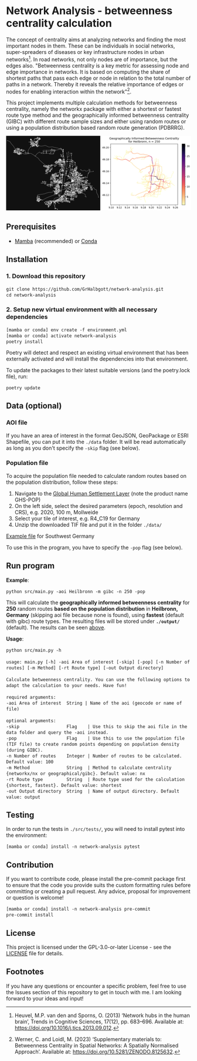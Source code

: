 # Network Analysis - betweenness centrality calculation

The concept of centrality aims at analyzing networks and finding the most important nodes in them. These can be individuals in social networks, super-spreaders of diseases or key infrastructure nodes in urban networks[^1]. In road networks, not only nodes are of importance, but the edges also. "Betweenness centrality is a key metric for assessing node and edge importance in networks. It is based on computing the share of shortest paths that pass each edge or node in relation to the total number of paths in a network. Thereby it reveals the relative importance of edges or nodes for enabling interaction within the network"[^2].

This project implements multiple calculation methods for betweenness centrality, namely the networkx package with either a shortest or fastest route type method and the geographically informed betweenness centrality (GIBC) with different route sample sizes and either using random routes or using a population distribution based random route generation (PDBRRG).

![Example image with graph on the left and GIBC on the right](img/example.png)

## Prerequisites

- [Mamba](https://mamba.readthedocs.io/en/latest/index.html) (recommended) or [Conda](https://docs.conda.io/en/latest/)

## Installation

### 1. Download this repository

```shell
git clone https://github.com/GrHalbgott/network-analysis.git
cd network-analysis
```

### 2. Setup new virtual environment with all necessary dependencies

```shell
[mamba or conda] env create -f environment.yml
[mamba or conda] activate network-analysis
poetry install
```
Poetry will detect and respect an existing virtual environment that has been externally activated and will install the dependencies into that environment.

To update the packages to their latest suitable versions (and the poetry.lock file), run:

```shell
poetry update
```

## Data (optional)

### AOI file

If you have an area of interest in the format GeoJSON, GeoPackage or ESRI Shapefile, you can put it into the `./data` folder.
It will be read automatically as long as you don't specify the `-skip` flag (see below).

### Population file

To acquire the population file needed to calculate random routes based on the population distribution, follow these steps:

1. Navigate to the [Global Human Settlement Layer](https://ghsl.jrc.ec.europa.eu/download.php?ds=pop) (note the product name GHS-POP)
2. On the left side, select the desired parameters (epoch, resolution and CRS), e.g. 2020, 100 m, Mollweide
3. Select your tile of interest, e.g. R4_C19 for Germany
4. Unzip the downloaded TIF file and put it in the folder `./data/`

[Example file](https://jeodpp.jrc.ec.europa.eu/ftp/jrc-opendata/GHSL/GHS_POP_GLOBE_R2023A/GHS_POP_E2030_GLOBE_R2023A_54009_100/V1-0/tiles/GHS_POP_E2030_GLOBE_R2023A_54009_100_V1_0_R4_C19.zip) for Southwest Germany

To use this in the program, you have to specify the `-pop` flag (see below).

## Run program

**Example**:

```shell
python src/main.py -aoi Heilbronn -m gibc -n 250 -pop
```
This will calculate the **geographically informed betweenness centrality** for **250** random routes **based on the population distribution** in **Heilbronn, Germany** (skipping aoi file because none is found), using **fastest** (default with gibc) route types. The resulting files will be stored under **`./output/`** (default). The results can be seen [above](./README.md#network-analysis-using-betweenness-centrality-calculation).

**Usage**:

```shell
python src/main.py -h

usage: main.py [-h] -aoi Area of interest [-skip] [-pop] [-n Number of routes] [-m Method] [-rt Route type] [-out Output directory]

Calculate betweenness centrality. You can use the following options to adapt the calculation to your needs. Have fun!

required arguments:
-aoi Area of interest  String | Name of the aoi (geocode or name of file)

optional arguments:
-skip                  Flag    | Use this to skip the aoi file in the data folder and query the -aoi instead.
-pop                   Flag    | Use this to use the population file (TIF file) to create random points depending on population density (during GIBC).
-n Number of routes    Integer | Number of routes to be calculated. Default value: 100
-m Method              String  | Method to calculate centrality {networkx/nx or geographical/gibc}. Default value: nx
-rt Route type         String  | Route type used for the calculation {shortest, fastest}. Default value: shortest
-out Output directory  String  | Name of output directory. Default value: output
```

## Testing

In order to run the tests in `./src/tests/`, you will need to install pytest into the environment:

```shell
[mamba or conda] install -n network-analysis pytest
```

## Contribution

If you want to contribute code, please install the pre-commit package first to ensure that the code you provide suits the custom formatting rules before committing or creating a pull request.
Any advice, proposal for improvement or question is welcome!

```shell
[mamba or conda] install -n network-analysis pre-commit
pre-commit install
```

## License

This project is licensed under the GPL-3.0-or-later License - see the [LICENSE](./LICENSE) file for details.

## Footnotes

If you have any questions or encounter a specific problem, feel free to use the Issues section of this repository to get in touch with me. I am looking forward to your ideas and input!

[^1]: Heuvel, M.P. van den and Sporns, O. (2013) ‘Network hubs in the human brain’, Trends in Cognitive Sciences, 17(12), pp. 683–696. Available at: https://doi.org/10.1016/j.tics.2013.09.012.

[^2]: Werner, C. and Loidl, M. (2023) ‘Supplementary materials to: Betweenness Centrality in Spatial Networks: A Spatially Normalised Approach’. Available at: https://doi.org/10.5281/ZENODO.8125632.
